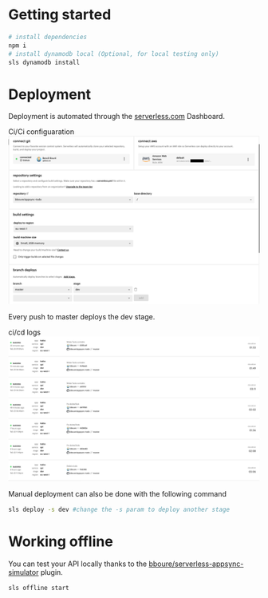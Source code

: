 # Getting started

```bash
# install dependencies
npm i
# install dynamodb local (Optional, for local testing only)
sls dynamodb install
```

# Deployment

Deployment is automated through the [serverless.com](https://serverless.com) Dashboard.

Ci/Ci configuaration
![ci/cd](slspro.png)

Every push to master deploys the dev stage.

ci/cd logs
![auto deploy](cicd.png)

Manual deployment can also be done with the following command

```bash
sls deploy -s dev #change the -s param to deploy another stage
```

# Working offline

You can test your API locally thanks to the [bboure/serverless-appsync-simulator](https://github.com/bboure/serverless-appsync-simulator) plugin.

```bash
sls offline start
```

